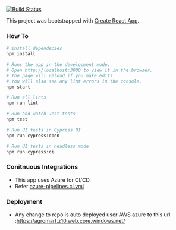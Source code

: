 [![Build Status](https://dev.azure.com/SaxoUniversity/boilerplate/_apis/build/status/nishants.react-cypress-azure-boilerplate?branchName=master)](https://dev.azure.com/SaxoUniversity/boilerplate/_build/latest?definitionId=8&branchName=master)

This project was bootstrapped with [Create React App](https://github.com/facebook/create-react-app).

### How To

```bash
# install dependecies
npm install

# Runs the app in the development mode.
# Open http://localhost:3000 to view it in the browser.
# The page will reload if you make edits.
# You will also see any lint errors in the console.
npm start

# Run all lints
npm run lint

# Run and watch Jest tests
npm test

# Run UI tests in Cypress UI
npm run cypress:open

# Run UI tests in headless mode
npm run cypress:ci
```

### Conitnuous Integrations

- This app uses Azure for CI/CD.
- Refer [azure-pipelines.ci.yml](./azure-pipelines.ci.yml)

### Deployment

- Any change to repo is auto deployed user AWS azure to this url :https://agromart.z10.web.core.windows.net/
